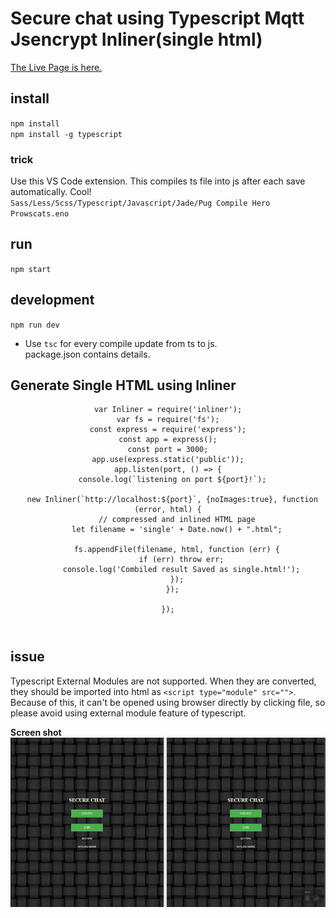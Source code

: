#  Secure chat using Typescript Mqtt Jsencrypt Inliner(single html)
<a href="./single.html">The Live Page is here.</a>

## install
`npm install`<br/> 
`npm install -g typescript`<br/>

### trick
Use this VS Code extension. This compiles ts file into js after each save automatically. Cool! <br/>
`Sass/Less/Scss/Typescript/Javascript/Jade/Pug Compile Hero Prowscats.eno`


## run
`npm start`<br/>

## development
`npm run dev`<br/>
- Use `tsc` for every compile update from ts to js.<br/>
package.json contains details.

## Generate Single HTML using Inliner<br/>

<html>
  <header>

    var Inliner = require('inliner');
    var fs = require('fs');
    const express = require('express');
    const app = express();
    const port = 3000;
    app.use(express.static('public'));
    app.listen(port, () => {
      console.log(`listening on port ${port}!`);

      new Inliner(`http://localhost:${port}`, {noImages:true}, function (error, html) {
        // compressed and inlined HTML page
        let filename = 'single' + Date.now() + ".html";

        fs.appendFile(filename, html, function (err) {
          if (err) throw err;
          console.log('Combiled result Saved as single.html!');
        });
      });

    });
    
  </header>
</html>

## issue
Typescript External Modules are not supported. When they are converted, they should be imported into html as `<script type="module" src="">`.<br/>
Because of this, it can't be opened using browser directly by clicking file, so please avoid using external module feature of typescript.


**Screen shot**
![](/readme/securechat.gif)
